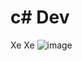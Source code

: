 # c# Dev
Xe Xe
![image]([https://user-images.githubusercontent.com/23240037/187035989-11c26372-3e67-4380-a894-a917cf1282fe.png](https://forummaxi.ru/screenshots/monthly_2022_10/Screenshot_1.png.a5bd41f1f11c36e2075148147efca2af.png))
